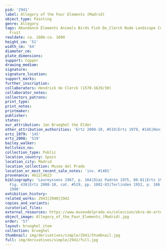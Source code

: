 ```yaml
---
pid: '2941'
label: Allegory of the Four Elements (Madrid)
object_type: Painting
genre: Allegory
tags: Abundance Elements Animals Birds Fish De_Clerck Nude Landscape Cornucopia Flowers
  Fruit
realdate: ca. 1606-ca. 1609
height_cm: '51'
width_cm: '64'
diameter_cm: 
plate_dimensions: 
support: Copper
drawing_medium: 
signature: 
signature_location: 
support_marks: 
further_inscription: 
collaborators: Hendrick de Clerck (1570-1629/30)
collaborator_notes: 
collectors_patrons: 
print_type: 
print_notes: 
printmaker: 
publisher: 
states: 
our_attribution: Jan Brueghel the Elder
other_attribution_authorities: 'Ertz 2008-10, #519|Ertz 1979, #145|Honig database'
ertz_1979: '145'
ertz_2008: '519'
bailey_walker: 
hollstein_no: 
collection_type: Public
location_country: Spain
location_city: Madrid
location_collection: Museo del Prado
location_or_most_recent_sale_notes: 'inv. #1401'
provenance: 4622|4623
bibliography: 'Laureyssens 1967, p. 164|Díaz Padrón 1975, 80-81|Ertz 1979, cat. #145,
  Fig. 438|Ertz 2008-10, cat. #519, pp. 1082-83|Terlinden 1952, p. 106|Cuadrillero
  1996'
exhibition_history: 
related_works: 2943|2940|2942
copies_and_variants: 
curatorial_files: 
external_resources: https://www.museodelprado.es/coleccion/obra-de-arte/la-abundancia-y-los-cuatro-elementos/78f43e05-4bd7-4f3e-b6f7-6219e938c110
object_image: Allegory_of_the_Four_Elements_(Madrid).jpg
order: '57'
layout: brueghel_item
collection: brueghel
thumbnail: img/derivatives/simple/2941/thumbnail.jpg
full: img/derivatives/simple/2941/full.jpg
---
```

